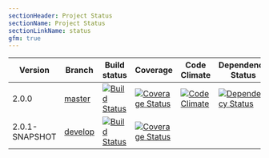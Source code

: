```yaml
---
sectionHeader: Project Status
sectionName: Project Status
sectionLinkName: status
gfm: true
---
```

| Version          | Branch  | Build status                                                                                                                                                              | Coverage | Code Climate | Dependency Status |
| ---------------- | ------- | ------------------------------------------------------------------------------------------------------------------------------------------------------------------------- | ------------ | -------- | ----------------- |
| 2.0.0            | [master](https://github.com/jmdobry/angular-cache)  | [![Build Status](https://travis-ci.org/jmdobry/angular-cache.png?branch=master)](https://travis-ci.org/jmdobry/angular-cache) | [![Coverage Status](https://coveralls.io/repos/jmdobry/angular-cache/badge.png?branch=master)](https://coveralls.io/r/jmdobry/angular-cache?branch=master) | [![Code Climate](https://codeclimate.com/github/jmdobry/angular-cache.png)](https://codeclimate.com/github/jmdobry/angular-cache) | [![Dependency Status](https://gemnasium.com/jmdobry/angular-cache.png)](https://gemnasium.com/jmdobry/angular-cache) |
| 2.0.1-SNAPSHOT   | [develop](https://github.com/jmdobry/angular-cache/tree/develop) | [![Build Status](https://travis-ci.org/jmdobry/angular-cache.png?branch=develop)](https://travis-ci.org/jmdobry/angular-cache) | [![Coverage Status](https://coveralls.io/repos/jmdobry/angular-cache/badge.png?branch=develop)](https://coveralls.io/r/jmdobry/angular-cache?branch=develop) |   |